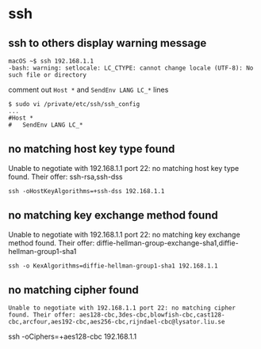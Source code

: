 # ssh

## ssh to others display warning message

```
macOS ~$ ssh 192.168.1.1
-bash: warning: setlocale: LC_CTYPE: cannot change locale (UTF-8): No such file or directory
```

comment out `Host *` and `SendEnv LANG LC_*` lines

```
$ sudo vi /private/etc/ssh/ssh_config
...
#Host *
#   SendEnv LANG LC_*
```

## no matching host key type found

Unable to negotiate with 192.168.1.1 port 22: no matching host key type found. Their offer: ssh-rsa,ssh-dss

```
ssh -oHostKeyAlgorithms=+ssh-dss 192.168.1.1
```

## no matching key exchange method found

Unable to negotiate with 192.168.1.1 port 22: no matching key exchange method found. Their offer: diffie-hellman-group-exchange-sha1,diffie-hellman-group1-sha1

```
ssh -o KexAlgorithms=diffie-hellman-group1-sha1 192.168.1.1
```

## no matching cipher found

```
Unable to negotiate with 192.168.1.1 port 22: no matching cipher found. Their offer: aes128-cbc,3des-cbc,blowfish-cbc,cast128-cbc,arcfour,aes192-cbc,aes256-cbc,rijndael-cbc@lysator.liu.se

```
ssh -oCiphers=+aes128-cbc 192.168.1.1
```
